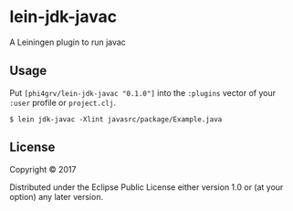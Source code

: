 # lein-jdk-javac

A Leiningen plugin to run javac

## Usage

Put `[phi4grv/lein-jdk-javac "0.1.0"]` into the `:plugins` vector of your `:user`
profile or `project.clj`.

```
$ lein jdk-javac -Xlint javasrc/package/Example.java
```

## License

Copyright © 2017

Distributed under the Eclipse Public License either version 1.0 or (at
your option) any later version.
